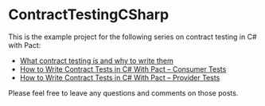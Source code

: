 # ContractTestingCSharp

This is the example project for the following series on contract testing in C# with Pact:

- [What contract testing is and why to write them](https://daninacan.com/what-contract-testing-is-and-why-to-write-them/)
- [How to Write Contract Tests in C# With Pact – Consumer Tests](https://daninacan.com/how-to-write-contract-tests-in-c-with-pact-consumer-tests/)
- [How to Write Contract Tests in C# With Pact – Provider Tests](https://daninacan.com/how-to-write-contract-tests-in-c-with-pact-provider-tests/)

Please feel free to leave any questions and comments on those posts.
